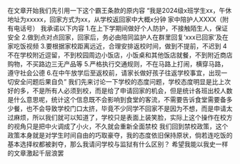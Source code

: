 在文章开始我们先引用一下这个霸王条款的原内容
“我是2024级x班学生xx，午休地址为xxxxx，回家方式为xx，从学校返回家中大概x分钟
家中陪护人XXXX（附有电话号）
我承诺以下内容
1.在上下学期间做好个人防护，不接触陌生人，保证安全
2.做到点对点回家，回家后，务必由陪同监护人在群里回复‘xxx已回家’及在家吃饭视频
3.要根据家校距离远近，合理安排返校时间，做到不提前，不迟到
4不在学校附近逗留，不到校园周边小饭店，小饭桌和其他饭店就餐，不到附近商店购物，不买路边三无产品等
5.严格执行交通规则，不在马路上打闹，横穿马路，遵守社会公德
6.在中午放学后至返校前，请家长做好孩子往返学校事宜，出现一切安全问题后果自负”
我们先来讨论一下学校的态度问题，学校态度明显是比上次好的多，不是所有人必须到校，而是给了申请回家的机会，但是统计各班出校人数是什么意思呢，统计这个信息既不会影响到食堂的客流，不需要告诉食堂需要备多少餐，也不会导致学校门口太挤，毕竟不少同学不回家不是因为不想，而是申请太过麻烦，所以我们就可以知道了，学校只是表面上装笑脸，实际上这个操作在校方的视角只是把中火调成了小火，不久就会重新全面禁校
我们回到禁校政策，这个政策本身就是对学生时间自由的巧取豪夺，我的态度依旧保持原状，倘若连吃饭的基本选择权都被剥夺，那么我请问学校与监狱有什么区别？
希望我能以我史一样的文章激起千层浪罢